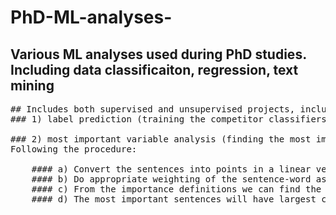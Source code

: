 # PhD-ML-analyses-
## Various ML analyses used during PhD studies. Including data classificaiton, regression, text mining
<pre>
## Includes both supervised and unsupervised projects, including 
### 1) label prediction (training the competitor classifiers, dimension reduction, comparison of predictions)

### 2) most important variable analysis (finding the most important vector data using text summarization procedure). 
Following the procedure:

    #### a) Convert the sentences into points in a linear vector space. Each word is an axis; each question is a point.
    #### b) Do appropriate weighting of the sentence-word associations (IDF, TFIDF, etc.).
    #### c) From the importance definitions we can find the eigenvectors of the representation matrix multiplied by its transpose. 
    #### d) The most important sentences will have largest coordinates in the eigenvectors.


</pre>
